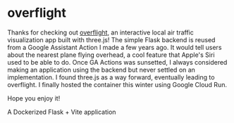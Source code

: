 # overflight

Thanks for checking out <ins>overflight</ins>, an interactive local air traffic visualization app built with three.js!
The simple Flask backend is reused from a Google Assistant Action I made a few years ago.
It would tell users about the nearest plane flying overhead, a cool feature that Apple's Siri used to be able to do. 
Once GA Actions was sunsetted, I always considered making an application using the backend
but never settled on an implementation. I found three.js as a way forward, eventually leading to overflight.
I finally hosted the container this winter using Google Cloud Run.

Hope you enjoy it!

A Dockerized Flask + Vite application
